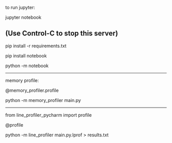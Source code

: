 to run jupyter:

jupyter notebook

(Use Control-C to stop this server)
----
pip install -r requirements.txt

pip install notebook

python -m notebook

---
memory profile:

@memory_profiler.profile

python -m memory_profiler main.py

---

from line_profiler_pycharm import profile

@profile

python -m line_profiler main.py.lprof > results.txt
